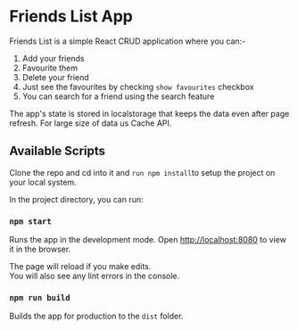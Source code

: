 # Friends List App

Friends List is a simple React CRUD application where you can:-
1) Add your friends
2) Favourite them
3) Delete your friend
4) Just see the favourites by checking `show favourites` checkbox
5) You can search for a friend using the search feature

The app's state is stored in localstorage that keeps the data even after page refresh. For large size of data us Cache API.

## Available Scripts

Clone the repo and cd into it and `run npm install`to setup the project on your local system.

In the project directory, you can run:

### `npm start`

Runs the app in the development mode.
Open [http://localhost:8080](http://localhost:8080) to view it in the browser.

The page will reload if you make edits.\
You will also see any lint errors in the console.


### `npm run build`

Builds the app for production to the `dist` folder.


